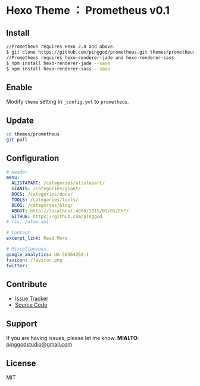 # Hexo Theme ： Prometheus v0.1

## Install

``` bash
//Prometheus requires Hexo 2.4 and above.
$ git clone https://github.com/pinggod/prometheus.git themes/prometheus
//Prometheus requires hexo-renderer-jade and hexo-renderer-sass
$ npm install hexo-renderer-jade --save
$ npm install hexo-renderer-sass --save
```

## Enable

Modify `theme` setting in `_config.yml` to `prometheus`.

## Update

``` bash
cd themes/prometheus
git pull
```

## Configuration

``` yml
# Header
menu:
  ALISTAPART: /categories/alistapart/
  GIANTS: /categories/giant/
  DOCS: /categories/docs/
  TOOLS: /categories/tools/
  BLOG: /categories/blog/
  ABOUT: http://localhost:4000/2015/01/01/EXP/
  GITHUB: https://github.com/pinggod
# rss: /atom.xml

# Content
excerpt_link: Read More

# Miscellaneous
google_analytics: UA-58564269-1
favicon: /favicon.png
twitter: 
```

## Contribute

- [Issue Tracker](https://github.com/pinggod/prometheus/issues)
- [Source Code](https://github.com/pinggod/prometheus)

## Support

If you are having issues, please let me know.
**MIALTO**: pinggodstudio@gmail.com

## License

MIT
